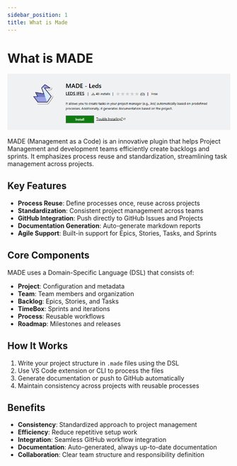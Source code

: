 ```yaml
---
sidebar_position: 1
title: What is Made
---
```

# What is MADE

![MADE Logo](./img/made_logo.png)

MADE (Management as a Code) is an innovative plugin that helps Project Management and development teams efficiently create backlogs and sprints. It emphasizes process reuse and standardization, streamlining task management across projects.

## Key Features

- **Process Reuse**: Define processes once, reuse across projects
- **Standardization**: Consistent project management across teams
- **GitHub Integration**: Push directly to GitHub Issues and Projects
- **Documentation Generation**: Auto-generate markdown reports
- **Agile Support**: Built-in support for Epics, Stories, Tasks, and Sprints

## Core Components

MADE uses a Domain-Specific Language (DSL) that consists of:

- **Project**: Configuration and metadata
- **Team**: Team members and organization
- **Backlog**: Epics, Stories, and Tasks
- **TimeBox**: Sprints and iterations
- **Process**: Reusable workflows
- **Roadmap**: Milestones and releases

## How It Works

1. Write your project structure in `.made` files using the DSL
2. Use VS Code extension or CLI to process the files
3. Generate documentation or push to GitHub automatically
4. Maintain consistency across projects with reusable processes

## Benefits

- **Consistency**: Standardized approach to project management
- **Efficiency**: Reduce repetitive setup work
- **Integration**: Seamless GitHub workflow integration
- **Documentation**: Auto-generated, always up-to-date documentation
- **Collaboration**: Clear team structure and responsibility definition